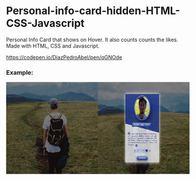 # Personal-info-card-hidden-HTML-CSS-Javascript
Personal Info Card that shows on Hover. It also counts counts the likes. Made with HTML, CSS and Javascript.

https://codepen.io/DiazPedroAbel/pen/qGNOde

### Example:
<img src="https://raw.githubusercontent.com/coderHook/Personal-info-card-hidden-HTML-CSS-Javascript/master/example/card0.jpg" align="left" height="250" width="250" >

<a url="https://raw.githubusercontent.com/coderHook/Personal-info-card-hidden-HTML-CSS-Javascript/master/example/card1.jpg"><img src="https://raw.githubusercontent.com/coderHook/Personal-info-card-hidden-HTML-CSS-Javascript/master/example/card1.jpg" align="left" height="250" width="250" >

